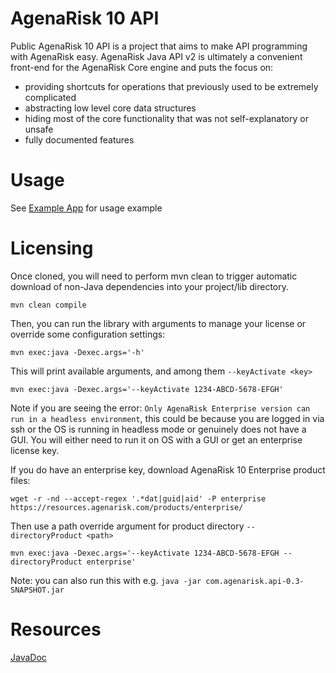 # AgenaRisk 10 API
Public AgenaRisk 10 API is a project that aims to make API programming with AgenaRisk easy.
AgenaRisk Java API v2 is ultimately a convenient front-end for the AgenaRisk Core engine and puts the focus on:
- providing shortcuts for operations that previously used to be extremely complicated
- abstracting low level core data structures
- hiding most of the core functionality that was not self-explanatory or unsafe
- fully documented features

# Usage
See [Example App](https://github.com/AgenaRisk/api-example-app) for usage example

# Licensing
Once cloned, you will need to perform mvn clean to trigger automatic download of non-Java dependencies into your project/lib directory.
~~~~
mvn clean compile
~~~~

Then, you can run the library with arguments to manage your license or override some configuration settings:
~~~~
mvn exec:java -Dexec.args='-h'
~~~~
This will print available arguments, and among them `--keyActivate <key>`
~~~~
mvn exec:java -Dexec.args='--keyActivate 1234-ABCD-5678-EFGH'
~~~~
Note if you are seeing the error: `Only AgenaRisk Enterprise version can run in a headless environment`, this could be because you are logged in via ssh or the OS is running in headless mode or genuinely does not have a GUI. You will either need to run it on OS with a GUI or get an enterprise license key.

If you do have an enterprise key, download AgenaRisk 10 Enterprise product files:
~~~~
wget -r -nd --accept-regex '.*dat|guid|aid' -P enterprise https://resources.agenarisk.com/products/enterprise/
~~~~

Then use a path override argument for product directory `--directoryProduct <path>`

~~~~
mvn exec:java -Dexec.args='--keyActivate 1234-ABCD-5678-EFGH --directoryProduct enterprise'
~~~~

Note: you can also run this with e.g. `java -jar com.agenarisk.api-0.3-SNAPSHOT.jar`

# Resources
[JavaDoc](https://agenarisk.github.io/api/)
